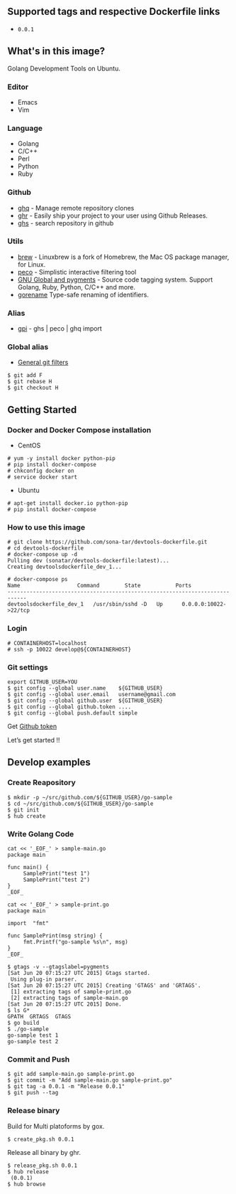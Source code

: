 ## Supported tags and respective Dockerfile links

* `0.0.1`

## What's in this image?

Golang Development Tools on Ubuntu.

### Editor

* Emacs
* Vim

### Language

* Golang
* C/C++
* Perl
* Python
* Ruby


### Github

* [ghq](https://github.com/motemen/ghq) -  Manage remote repository clones
* [ghr](https://github.com/tcnksm/ghr) - Easily ship your project to your user using Github Releases.
* [ghs](https://github.com/sona-tar/ghs) -  search repository in github

### Utils

* [brew](https://github.com/Homebrew/linuxbrew) - Linuxbrew is a fork of Homebrew, the Mac OS package manager, for Linux.
* [peco](https://github.com/peco/peco) - Simplistic interactive filtering tool
* [GNU Global and pygments](http://qiita.com/sona-tar/items/672df1259a76f082ce42) - Source code tagging system. Support Golang, Ruby, Python, C/C++ and more.
* [gorename](http://mattn.kaoriya.net/software/lang/go/20150113141338.htm) Type-safe renaming of identifiers.


### Alias

* [gpi](http://qiita.com/sona-tar/items/c11063cd3671c07b6e0a) - ghs | peco | ghq import


### Global alias

* [General git filters](http://qiita.com/sona-tar/items/fe401c597e8e51d4e243)
```
$ git add F
$ git rebase H
$ git checkout H
```

## Getting Started

### Docker and Docker Compose installation

- CentOS

```
# yum -y install docker python-pip
# pip install docker-compose
# chkconfig docker on
# service docker start
```

- Ubuntu

```
# apt-get install docker.io python-pip
# pip install docker-compose
```


### How to use this image

```
# git clone https://github.com/sona-tar/devtools-dockerfile.git
# cd devtools-dockerfile
# docker-compose up -d
Pulling dev (sonatar/devtools-dockerfile:latest)...
Creating devtoolsdockerfile_dev_1...

# docker-compose ps
Name                  Command        State           Ports
----------------------------------------------------------------------------
devtoolsdockerfile_dev_1   /usr/sbin/sshd -D   Up      0.0.0.0:10022->22/tcp
```

### Login
```
# CONTAINERHOST=localhost
# ssh -p 10022 develop@${CONTAINERHOST}
```

### Git settings
```
export GITHUB_USER=YOU
$ git config --global user.name    ${GITHUB_USER}
$ git config --global user.email   username@gmail.com
$ git config --global github.user  ${GITHUB_USER}
$ git config --global github.token ....
$ git config --global push.default simple
```
Get [Github token](https://github.com/settings/tokens)


Let’s get started !!


## Develop examples

### Create Reapository

```
$ mkdir -p ~/src/github.com/${GITHUB_USER}/go-sample
$ cd ~/src/github.com/${GITHUB_USER}/go-sample
$ git init
$ hub create
```

### Write Golang Code
```
cat << '_EOF_' > sample-main.go
package main

func main() {
     SamplePrint("test 1")
     SamplePrint("test 2")
}
_EOF_

cat << '_EOF_' > sample-print.go
package main

import  "fmt"

func SamplePrint(msg string) {
     fmt.Printf("go-sample %s\n", msg)
}
_EOF_

$ gtags -v --gtagslabel=pygments
[Sat Jun 20 07:15:27 UTC 2015] Gtags started.
 Using plug-in parser.
[Sat Jun 20 07:15:27 UTC 2015] Creating 'GTAGS' and 'GRTAGS'.
 [1] extracting tags of sample-print.go
 [2] extracting tags of sample-main.go
[Sat Jun 20 07:15:27 UTC 2015] Done.
$ ls G*
GPATH  GRTAGS  GTAGS
$ go build
$ ./go-sample
go-sample test 1
go-sample test 2
```

### Commit and Push

```
$ git add sample-main.go sample-print.go
$ git commit -m "Add sample-main.go sample-print.go"
$ git tag -a 0.0.1 -m "Release 0.0.1"
$ git push --tag
```

### Release binary

Build for Multi platoforms by gox.


```
$ create_pkg.sh 0.0.1
```

Release all binary by ghr.

```
$ release_pkg.sh 0.0.1
$ hub release
 (0.0.1)
$ hub browse
```
